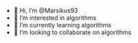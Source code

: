 - 👋 Hi, I’m @Marsikus93
- 👀 I’m interested in algorithms
- 🌱 I’m currently learning algorithms
- 💞️ I’m looking to collaborate on algorithms

<!---
Marsikus93/Marsikus93 is a ✨ special ✨ repository because its `README.md` (this file) appears on your GitHub profile.
You can click the Preview link to take a look at your changes.
--->
